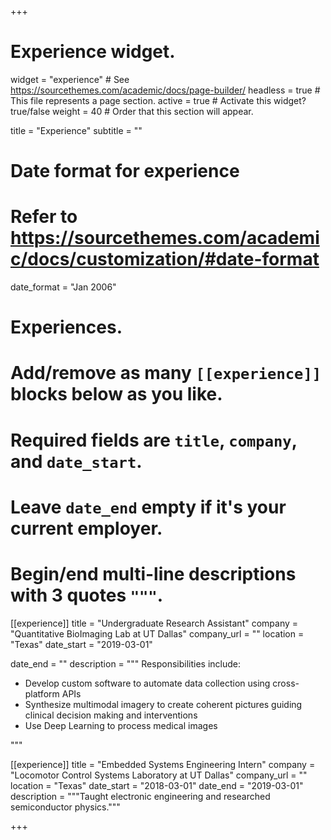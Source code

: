 +++
# Experience widget.
widget = "experience"  # See https://sourcethemes.com/academic/docs/page-builder/
headless = true  # This file represents a page section.
active = true  # Activate this widget? true/false
weight = 40  # Order that this section will appear.

title = "Experience"
subtitle = ""

# Date format for experience
#   Refer to https://sourcethemes.com/academic/docs/customization/#date-format
date_format = "Jan 2006"

# Experiences.
#   Add/remove as many `[[experience]]` blocks below as you like.
#   Required fields are `title`, `company`, and `date_start`.
#   Leave `date_end` empty if it's your current employer.
#   Begin/end multi-line descriptions with 3 quotes `"""`.

[[experience]]
  title = "Undergraduate Research Assistant"
  company = "Quantitative BioImaging Lab at UT Dallas"
  company_url = ""
  location = "Texas"
  date_start = "2019-03-01"
  
  date_end = ""
  description = """
  Responsibilities include:

  * Develop custom software to automate data collection using cross-platform APIs
  * Synthesize multimodal imagery to create coherent pictures guiding clinical decision making and interventions
  * Use Deep Learning to process medical images

  """

[[experience]]
  title = "Embedded Systems Engineering Intern"
  company = "Locomotor Control Systems Laboratory at UT Dallas"
  company_url = ""
  location = "Texas"
  date_start = "2018-03-01"
  date_end = "2019-03-01"
  description = """Taught electronic engineering and researched semiconductor physics."""

+++

